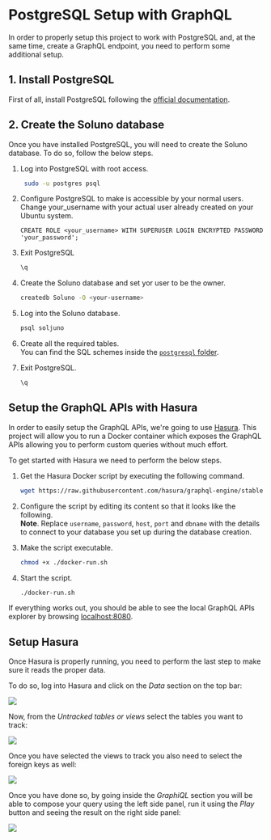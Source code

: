 # PostgreSQL Setup with GraphQL
In order to properly setup this project to work with PostgreSQL and, at the same time, create a GraphQL endpoint, you need to perform some additional setup. 

## 1. Install PostgreSQL
First of all, install PostgreSQL following the [official documentation](https://www.postgresql.org/download/).

## 2. Create the Soluno database 
Once you have installed PostgreSQL, you will need to create the Soluno database. To do so, follow the below steps. 

1. Log into PostgreSQL with root access.
   ```bash
    sudo -u postgres psql
   ``` 
   
2. Configure PostgreSQL to make is accessible by your normal users. Change your_username with your actual user already created on your Ubuntu system.
   ```postgresql
   CREATE ROLE <your_username> WITH SUPERUSER LOGIN ENCRYPTED PASSWORD 'your_password';
   ``` 
   
3. Exit PostgreSQL
   ```bash
   \q
   ```
   
4. Create the Soluno database and set yor user to be the owner. 
   ```bash
   createdb Soluno -O <your-username>
   ```
   
5. Log into the Soluno database. 
   ```bash
   psql soljuno
   ```
   
6. Create all the required tables.  
   You can find the SQL schemes inside the [`postgresql` folder](../db/postgresql/schema.sql).
 
   
7. Exit PostgreSQL. 
   ```bash
   \q
   ```

## Setup the GraphQL APIs with Hasura
In order to easily setup the GraphQL APIs, we're going to use [Hasura](https://hasura.io/). This project will allow you to run a Docker container which exposes the GraphQL APIs allowing you to perform custom queries without much effort.

To get started with Hasura we need to perform the below steps.

1. Get the Hasura Docker script by executing the following command.  
   ```bash
   wget https://raw.githubusercontent.com/hasura/graphql-engine/stable/install-manifests/docker-run/docker-run.sh
   ```

2. Configure the script by editing its content so that it looks like the following.  
   **Note**. Replace `username`, `password`, `host`, `port` and `dbname` with the details to connect to your database you set up during the database creation.

3. Make the script executable.
   ```bash
   chmod +x ./docker-run.sh
   ``` 
   
4. Start the script. 
   ```bash
   ./docker-run.sh
   ```
   
If everything works out, you should be able to see the local GraphQL APIs explorer by browsing [localhost:8080](http://localhost:8080). 

## Setup Hasura
Once Hasura is properly running, you need to perform the last step to make sure it reads the proper data. 

To do so, log into Hasura and click on the _Data_ section on the top bar: 

[![](.img/hasura_data_screen.png)](http://localhost:8080/console/data/schema/public)

Now, from the _Untracked tables or views_ select the tables you want to track: 

![](.img/hasura_track_views.png)

Once you have selected the views to track you also need to select the foreign keys as well: 

![](.img/hasura_track_keys.png)

Once you have done so, by going inside the _GraphiQL_ section you will be able to compose your query using the left side panel, run it using the _Play_ button and seeing the result on the right side panel: 

![](.img/hasura_result.png) 
